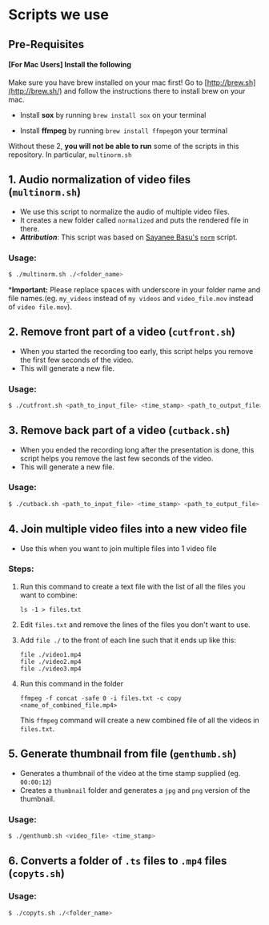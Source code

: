 # Scripts we use

## Pre-Requisites

#### [For Mac Users] Install the following
Make sure you have brew installed on your mac first! Go to [http://brew.sh](http://brew.sh/) and follow the instructions there to install brew on your mac.

- Install **sox** by running ``brew install sox`` on your terminal

- Install **ffmpeg** by running ``brew install ffmpeg``on your terminal

Without these 2, **you will not be able to run** some of the scripts in this repository. In particular, ``multinorm.sh``


## 1. Audio normalization of video files (`multinorm.sh`)

- We use this script to normalize the audio of multiple video files.
- It creates a new folder called `normalized` and puts the rendered file in there.
- ***Attribution***: This script was based on [Sayanee Basu's](https://github.com/sayanee) [`norm`](https://github.com/sayanee/build-podcast/blob/master/automation/norm) script.
	
### Usage:
	
```bash
$ ./multinorm.sh ./<folder_name>
```
	
***Important:** Please replace spaces with underscore in your folder name and file names.(eg. `my_videos` instead of `my videos` and `video_file.mov` instead of `video file.mov`).


## 2. Remove front part of a video (`cutfront.sh`)

- When you started the recording too early, this script helps you remove the first few seconds of the video.
- This will generate a new file.

### Usage:

```bash
$ ./cutfront.sh <path_to_input_file> <time_stamp> <path_to_output_file>
```

## 3. Remove back part of a video (`cutback.sh`)

- When you ended the recording long after the presentation is done, this script helps you remove the last few seconds of the video.
- This will generate a new file.

### Usage:

```bash
$ ./cutback.sh <path_to_input_file> <time_stamp> <path_to_output_file>
```

## 4. Join multiple video files into a new video file

- Use this when you want to join multiple files into 1 video file

### Steps:

1. Run this command to create a text file with the list of all the files you want to combine:

	```
	ls -1 > files.txt
	```
	
2. Edit `files.txt` and remove the lines of the files you don't want to use.

3. Add `file ./` to the front of each line such that it ends up like this:

	```
	file ./video1.mp4
	file ./video2.mp4
	file ./video3.mp4
	```
	
4. Run this command in the folder
	
	```
	ffmpeg -f concat -safe 0 -i files.txt -c copy <name_of_combined_file.mp4>
	```
	
	This `ffmpeg` command will create a new combined file of all the videos in `files.txt`.

## 5. Generate thumbnail from file (`genthumb.sh`)

- Generates a thumbnail of the video at the time stamp supplied (eg. `00:00:12`)
- Creates a `thumbnail` folder and generates a `jpg` and `png` version of the thumbnail.

### Usage:

```bash
$ ./genthumb.sh <video_file> <time_stamp>
```

## 6. Converts a folder of `.ts` files to `.mp4` files (`copyts.sh`)

### Usage:

```bash
$ ./copyts.sh ./<folder_name>
```